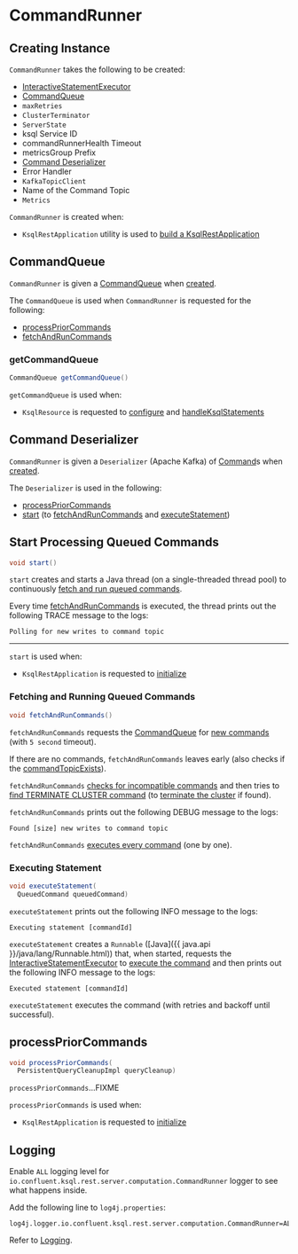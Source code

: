 # CommandRunner

## Creating Instance

`CommandRunner` takes the following to be created:

* <span id="statementExecutor"> [InteractiveStatementExecutor](InteractiveStatementExecutor.md)
* [CommandQueue](#commandStore)
* <span id="maxRetries"> `maxRetries`
* <span id="clusterTerminator"> `ClusterTerminator`
* <span id="serverState"> `ServerState`
* <span id="ksqlServiceId"> ksql Service ID
* <span id="commandRunnerHealthTimeout"> commandRunnerHealth Timeout
* <span id="metricsGroupPrefix"> metricsGroup Prefix
* [Command Deserializer](#commandDeserializer)
* <span id="errorHandler"> Error Handler
* <span id="kafkaTopicClient"> `KafkaTopicClient`
* <span id="commandTopicName"> Name of the Command Topic
* <span id="metrics"> `Metrics`

`CommandRunner` is created when:

* `KsqlRestApplication` utility is used to [build a KsqlRestApplication](KsqlRestApplication.md#buildApplication-commandRunner)

## <span id="commandStore"> CommandQueue

`CommandRunner` is given a [CommandQueue](CommandQueue.md) when [created](#creating-instance).

The `CommandQueue` is used when `CommandRunner` is requested for the following:

* [processPriorCommands](#processPriorCommands)
* [fetchAndRunCommands](#fetchAndRunCommands)

### <span id="getCommandQueue"> getCommandQueue

```java
CommandQueue getCommandQueue()
```

`getCommandQueue` is used when:

* `KsqlResource` is requested to [configure](KsqlResource.md#configure) and [handleKsqlStatements](KsqlResource.md#handleKsqlStatements)

## <span id="commandDeserializer"> Command Deserializer

`CommandRunner` is given a `Deserializer` (Apache Kafka) of [Command](Command.md)s when [created](#creating-instance).

The `Deserializer` is used in the following:

* [processPriorCommands](#processPriorCommands)
* [start](#start) (to [fetchAndRunCommands](#fetchAndRunCommands) and [executeStatement](#executeStatement))

## <span id="start"> Start Processing Queued Commands

```java
void start()
```

`start` creates and starts a Java thread (on a single-threaded thread pool) to continuously [fetch and run queued commands](#fetchAndRunCommands).

Every time [fetchAndRunCommands](#fetchAndRunCommands) is executed, the thread prints out the following TRACE message to the logs:

```text
Polling for new writes to command topic
```

---

`start` is used when:

* `KsqlRestApplication` is requested to [initialize](KsqlRestApplication.md#initialize)

### <span id="fetchAndRunCommands"> Fetching and Running Queued Commands

```java
void fetchAndRunCommands()
```

`fetchAndRunCommands` requests the [CommandQueue](#commandStore) for [new commands](CommandQueue.md#getNewCommands) (with `5 second` timeout).

If there are no commands, `fetchAndRunCommands` leaves early (also checks if the [commandTopicExists](#commandTopicExists)).

`fetchAndRunCommands` [checks for incompatible commands](#checkForIncompatibleCommands) and then tries to [find TERMINATE CLUSTER command](#findTerminateCommand) (to [terminate the cluster](#terminateCluster) if found).

`fetchAndRunCommands` prints out the following DEBUG message to the logs:

```text
Found [size] new writes to command topic
```

`fetchAndRunCommands` [executes every command](#executeStatement) (one by one).

### <span id="executeStatement"> Executing Statement

```java
void executeStatement(
  QueuedCommand queuedCommand)
```

`executeStatement` prints out the following INFO message to the logs:

```text
Executing statement [commandId]
```

`executeStatement` creates a `Runnable` ([Java]({{ java.api }}/java/lang/Runnable.html)) that, when started, requests the [InteractiveStatementExecutor](#statementExecutor) to [execute the command](InteractiveStatementExecutor.md#handleStatement) and then prints out the following INFO message to the logs:

```text
Executed statement [commandId]
```

`executeStatement` executes the command (with retries and backoff until successful).

## <span id="processPriorCommands"> processPriorCommands

```java
void processPriorCommands(
  PersistentQueryCleanupImpl queryCleanup)
```

`processPriorCommands`...FIXME

`processPriorCommands` is used when:

* `KsqlRestApplication` is requested to [initialize](KsqlRestApplication.md#initialize)

## Logging

Enable `ALL` logging level for `io.confluent.ksql.rest.server.computation.CommandRunner` logger to see what happens inside.

Add the following line to `log4j.properties`:

```text
log4j.logger.io.confluent.ksql.rest.server.computation.CommandRunner=ALL
```

Refer to [Logging](../logging.md).
